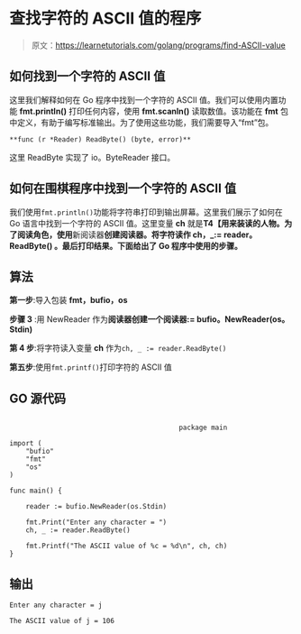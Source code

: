 # 查找字符的 ASCII 值的程序

> 原文：<https://learnetutorials.com/golang/programs/find-ASCII-value>

## 如何找到一个字符的 ASCII 值

这里我们解释如何在 Go 程序中找到一个字符的 ASCII 值。我们可以使用内置功能 **fmt.println()** 打印任何内容，使用 **fmt.scanln()** 读取数值。该功能在 **fmt** 包中定义，有助于编写标准输出。为了使用这些功能，我们需要导入“fmt”包。

```
**func (r *Reader) ReadByte() (byte, error)** 

```

这里 ReadByte 实现了 io。ByteReader 接口。

## 如何在围棋程序中找到一个字符的 ASCII 值

我们使用`fmt.println()`功能将字符串打印到输出屏幕。这里我们展示了如何在 Go 语言中找到一个字符的 ASCII 值。这里变量 **ch** 就是**T4【用来装读的人物。为了阅读角色，使用**新阅读器**创建阅读器。将字符读作 **ch，_:= reader。ReadByte()** 。最后打印结果。下面给出了 Go 程序中使用的步骤。**

## 算法

**第一步**:导入包装 **fmt，bufio，os**

**步骤 3** :用 NewReader 作为**阅读器创建一个阅读器:= bufio。NewReader(os。Stdin)**

**第 4 步**:将字符读入变量 **ch** 作为`ch, _ := reader.ReadByte()`

**第五步**:使用`fmt.printf()`打印字符的 ASCII 值

## GO 源代码

```

                                          package main

import (
    "bufio"
    "fmt"
    "os"
)

func main() {

    reader := bufio.NewReader(os.Stdin)

    fmt.Print("Enter any character = ")
    ch, _ := reader.ReadByte()

    fmt.Printf("The ASCII value of %c = %d\n", ch, ch)
}

```

## 输出

```
Enter any character = j

The ASCII value of j = 106 
```